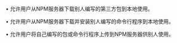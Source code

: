 • 允许用户从NPM服务器下载别人编写的第三方包到本地使用。 

• 允许用户从NPM服务器下载并安装别人编写的命令行程序到本地使用。 

• 允许用户将自己编写的包或命令行程序上传到NPM服务器供别人使用。




